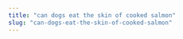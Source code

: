 ```yaml
---
title: "can dogs eat the skin of cooked salmon"
slug: "can-dogs-eat-the-skin-of-cooked-salmon"
---
```



